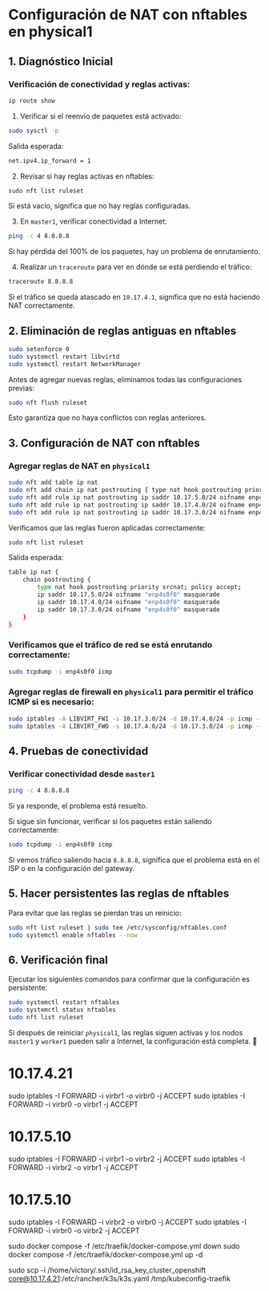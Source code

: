 # Configuración de NAT con nftables en physical1

## 1. Diagnóstico Inicial

### Verificación de conectividad y reglas activas:

   ```bash
   ip route show
   ```

1. Verificar si el reenvío de paquetes está activado:
   
```bash
sudo sysctl -p
```

Salida esperada:

```bash
net.ipv4.ip_forward = 1
```
2. Revisar si hay reglas activas en nftables:
   
```bash
sudo nft list ruleset
```
Si está vacío, significa que no hay reglas configuradas.

3. En `master1`, verificar conectividad a Internet:
   
```bash
ping -c 4 8.8.8.8
```

Si hay pérdida del 100% de los paquetes, hay un problema de enrutamiento.


4. Realizar un `traceroute` para ver en dónde se está perdiendo el tráfico:
   

```bash
traceroute 8.8.8.8
```
   
Si el tráfico se queda atascado en `10.17.4.1`, significa que no está haciendo NAT correctamente.

## 2. Eliminación de reglas antiguas en nftables

```bash
sudo setenforce 0
sudo systemctl restart libvirtd
sudo systemctl restart NetworkManager
```

Antes de agregar nuevas reglas, eliminamos todas las configuraciones previas:

```bash
sudo nft flush ruleset
```

Esto garantiza que no haya conflictos con reglas anteriores.

## 3. Configuración de NAT con nftables

### Agregar reglas de NAT en `physical1`

```bash
sudo nft add table ip nat
sudo nft add chain ip nat postrouting { type nat hook postrouting priority 100 \; }
sudo nft add rule ip nat postrouting ip saddr 10.17.5.0/24 oifname enp4s0f0 masquerade
sudo nft add rule ip nat postrouting ip saddr 10.17.4.0/24 oifname enp4s0f0 masquerade
sudo nft add rule ip nat postrouting ip saddr 10.17.3.0/24 oifname enp4s0f0 masquerade
```

Verificamos que las reglas fueron aplicadas correctamente:

```bash
sudo nft list ruleset
```

Salida esperada:

```bash
table ip nat {
    chain postrouting {
        type nat hook postrouting priority srcnat; policy accept;
        ip saddr 10.17.5.0/24 oifname "enp4s0f0" masquerade
        ip saddr 10.17.4.0/24 oifname "enp4s0f0" masquerade
        ip saddr 10.17.3.0/24 oifname "enp4s0f0" masquerade
    }
}
```

### Verificamos que el tráfico de red se está enrutando correctamente:

```bash
sudo tcpdump -i enp4s0f0 icmp
```

### Agregar reglas de firewall en `physical1` para permitir el tráfico ICMP si es necesario:

```bash
sudo iptables -A LIBVIRT_FWI -s 10.17.3.0/24 -d 10.17.4.0/24 -p icmp --icmp-type echo-request -j ACCEPT
sudo iptables -A LIBVIRT_FWO -s 10.17.4.0/24 -d 10.17.3.0/24 -p icmp --icmp-type echo-request -j ACCEPT
```




## 4. Pruebas de conectividad

### Verificar conectividad desde `master1`

```bash
ping -c 4 8.8.8.8
```

Si ya responde, el problema está resuelto.

Si sigue sin funcionar, verificar si los paquetes están saliendo correctamente:

```bash
sudo tcpdump -i enp4s0f0 icmp
```

Si vemos tráfico saliendo hacia `8.8.8.8`, significa que el problema está en el ISP o en la configuración del gateway.

## 5. Hacer persistentes las reglas de nftables

Para evitar que las reglas se pierdan tras un reinicio:

```bash
sudo nft list ruleset | sudo tee /etc/sysconfig/nftables.conf
sudo systemctl enable nftables --now
```

## 6. Verificación final

Ejecutar los siguientes comandos para confirmar que la configuración es persistente:

```bash
sudo systemctl restart nftables
sudo systemctl status nftables
sudo nft list ruleset
```

Si después de reiniciar `physical1`, las reglas siguen activas y los nodos `master1` y `worker1` pueden salir a Internet, la configuración está completa. 🚀



# 10.17.4.21
sudo iptables -I FORWARD -i virbr1 -o virbr0 -j ACCEPT
sudo iptables -I FORWARD -i virbr0 -o virbr1 -j ACCEPT


# 10.17.5.10
sudo iptables -I FORWARD -i virbr1 -o virbr2 -j ACCEPT
sudo iptables -I FORWARD -i virbr2 -o virbr1 -j ACCEPT


# 10.17.5.10
sudo iptables -I FORWARD -i virbr2 -o virbr0 -j ACCEPT
sudo iptables -I FORWARD -i virbr0 -o virbr2 -j ACCEPT


sudo docker compose -f /etc/traefik/docker-compose.yml down
sudo docker compose -f /etc/traefik/docker-compose.yml up -d


sudo scp -i /home/victory/.ssh/id_rsa_key_cluster_openshift core@10.17.4.21:/etc/rancher/k3s/k3s.yaml /tmp/kubeconfig-traefik
